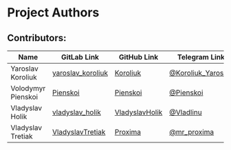 Project Authors
===============

## Contributors:

| Name               | GitLab Link                                               | GitHub Link                                         | Telegram Link                                        |
|--------------------|-----------------------------------------------------------|-----------------------------------------------------|------------------------------------------------------|
| Yaroslav Koroliuk  | [yaroslav_koroliuk](https://gitlab.com/yaroslav_koroliuk) | [Koroliuk](https://github.com/Koroliuk)             | [@Koroliuk_Yaroslav](https://t.me/Koroliuk_Yaroslav) |
| Volodymyr Pienskoi | [Pienskoi](https://gitlab.com/Pienskoi)                   | [Pienskoi](https://github.com/Pienskoi)             | [@Pienskoi](https://t.me/Pienskoi)                   |
| Vladyslav Holik    | [vladyslav_holik](https://gitlab.com/vladyslav_holik)     | [VladyslavHolik](https://github.com/VladyslavHolik) | [@Vladlinu](https://t.me/Vladlinu)                   |
| Vladyslav Tretiak  | [VladyslavTretiak](https://gitlab.com/VladyslavTretiak)   | [Proxima](https://github.com/Proxima-C)             | [@mr_proxima](https://t.me/mr_proxima)               |
